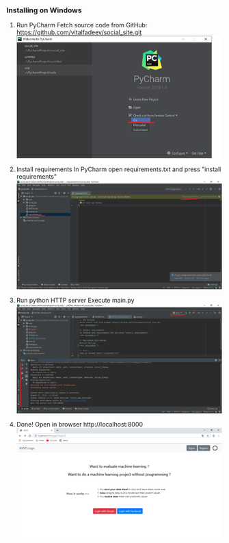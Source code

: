 ### Installing on Windows
1. Run PyCharm
Fetch source code from GitHub: https://github.com/vitalfadeev/social_site.git
![see screenshot 1](https://github.com/vitalfadeev/social_site/raw/master/doc/1-get-sources.png)


2. Install requirements
In PyCharm open requirements.txt and press "install requirements"
![see screenshot 2](https://github.com/vitalfadeev/social_site/raw/master/doc/2-install-requirements.png)

3. Run python HTTP server
Execute main.py
![see screenshot 3](https://raw.githubusercontent.com/vitalfadeev/social_site/master/doc/3-run-http-server.png)

4. Done!
Open in browser http://localhost:8000
![see screenshot 4](https://raw.githubusercontent.com/vitalfadeev/social_site/master/doc/4-site.png)
